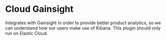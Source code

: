# Cloud Gainsight

Integrates with Gainsight in order to provide better product analytics, so we can understand how our users make use of Kibana. This plugin should only run on Elastic Cloud.
